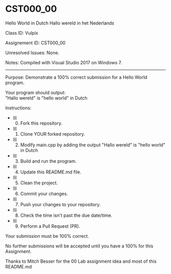 # CST000_00
Hello World in Dutch
Hallo wereld in het Nederlands

Class ID: Vulpix

Assignement ID: CST000_00

Unresolved Issues:  None. 

Notes: Compiled with Visual Studio 2017 on Windows 7. 

---

Purpose: Demonstrate a 100% correct submission for a Hello World program. 

Your program should output:  
     "Hallo wereld" is "hello world" in Dutch

Instructions: 

- [X] 0. Fork this repository.  
- [X] 1. Clone YOUR forked repository.  
- [X] 2. Modify main.cpp by adding the output "Hallo wereld" is "hello world" in Dutch
- [X] 3. Build and run the program.  
- [X] 4. Update this README.md file.  
- [X] 5. Clean the project.  
- [X] 6. Commit your changes.  
- [X] 7. Push your changes to your repository. 
- [X] 8. Check the time isn't past the due date/time. 
- [X] 9. Perform a Pull Request (PR). 

Your submission must be 100% correct. 

No further submissions will be accepted until you have a 100% for this Assignment. 

Thanks to Mitch Besser for the 00 Lab assignment idea and most of this README.md
